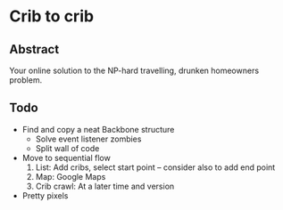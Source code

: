 # Crib to crib

## Abstract

Your online solution to the NP-hard travelling, drunken homeowners problem.

## Todo

* Find and copy a neat Backbone structure
    * Solve event listener zombies
    * Split wall of code
* Move to sequential flow
    1. List: Add cribs, select start point – consider also to add end point
    2. Map: Google Maps
    3. Crib crawl: At a later time and version
* Pretty pixels
